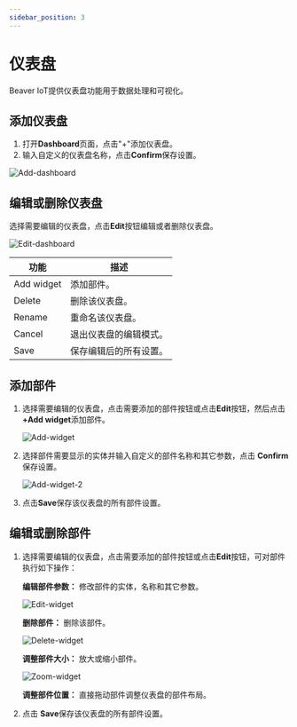 ```yaml
---
sidebar_position: 3
---
```


# 仪表盘

Beaver IoT提供仪表盘功能用于数据处理和可视化。

## 添加仪表盘

1. 打开**Dashboard**页面，点击"+"添加仪表盘。
2. 输入自定义的仪表盘名称，点击**Confirm**保存设置。

![Add-dashboard](/img/add-dashboard.png)



## 编辑或删除仪表盘

选择需要编辑的仪表盘，点击**Edit**按钮编辑或者删除仪表盘。

![Edit-dashboard](/img/edit-dashboard.png)

| 功能       | 描述                   |
| ---------- | ---------------------- |
| Add widget | 添加部件。             |
| Delete     | 删除该仪表盘。         |
| Rename     | 重命名该仪表盘。       |
| Cancel     | 退出仪表盘的编辑模式。 |
| Save       | 保存编辑后的所有设置。 |



## 添加部件

1. 选择需要编辑的仪表盘，点击需要添加的部件按钮或点击**Edit**按钮，然后点击 **+Add widget**添加部件。

   ![Add-widget](/img/add-widget.png)

2. 选择部件需要显示的实体并输入自定义的部件名称和其它参数，点击 **Confirm**保存设置。

   ![Add-widget-2](/img/add-widget-2.png)

3. 点击**Save**保存该仪表盘的所有部件设置。



## 编辑或删除部件

1. 选择需要编辑的仪表盘，点击需要添加的部件按钮或点击**Edit**按钮，可对部件执行如下操作：

   **编辑部件参数：** 修改部件的实体，名称和其它参数。

   ![Edit-widget](/img/edit-widget.png)

   **删除部件：** 删除该部件。

   ![Delete-widget](/img/delete-widget.png)

   **调整部件大小：** 放大或缩小部件。

   ![Zoom-widget](/img/zoom-widget.png)

   **调整部件位置：** 直接拖动部件调整仪表盘的部件布局。

2. 点击 **Save**保存该仪表盘的所有部件设置。